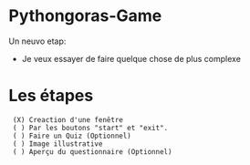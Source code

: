 # Pythongoras-Game
Un neuvo etap:

- Je veux essayer de faire quelque chose de plus complexe 
  
# Les étapes 
     (X) Creaction d'une fenêtre
     ( ) Par les boutons "start" et "exit".
     ( ) Faire un Quiz (Optionnel)
     ( ) Image illustrative
     ( ) Aperçu du questionnaire (Optionnel)
